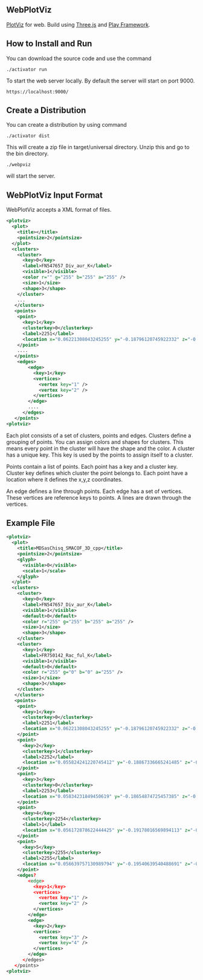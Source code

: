 WebPlotViz
-------

[PlotViz](http://salsahpc.indiana.edu/plotviz/) for web. Build using [Three.js](http://threejs.org) and [Play Framework](https://www.playframework.com).

How to Install and Run
-------

You can download the source code and use the command 

```
./activator run
```

To start the web server locally. By default the server will start on port 9000.

```
https://localhost:9000/
```

Create a Distribution
--------

You can create a distribution by using command

```
./activator dist
```

This will create a zip file in target/universal directory. Unzip this and go to the bin directory.

```
./webpviz 
```

will start the server.


WebPlotViz Input Format
-------

WebPlotViz accepts a XML format of files.

```xml
<plotviz>
  <plot>
    <title></title>
    <pointsize>2</pointsize>
  </plot>
  <clusters>
    <cluster>
      <key>0</key>
      <label>FN547657_Div_aur_K</label>
      <visible>1</visible>
      <color r="" g="255" b="255" a="255" />
      <size>1</size>
      <shape>3</shape>
    </cluster>
    ...
   </clusters> 
   <points>
    <point>
      <key>1</key>
      <clusterkey>0</clusterkey>
      <label>2251</label>
      <location x="0.06221308043245255" y="-0.18796120745922332" z="-0.1397611036896711" />
    </point>
    ....
   </points>
    <edges>
        <edge>
          <key>1</key>
          <vertices>
            <vertex key="1" />
            <vertex key="2" />
          </vertices>
        </edge>
        ....
      </edges>
   </points>
<plotviz>  
```

Each plot consists of a set of clusters, points and edges. Clusters define a grouping of points. You can assign colors and shapes for clusters.
This means every point in the cluster will have the shape and the color. A cluster has a unique key. This key is used by the points to assign itself to a cluster.

Points contain a list of points. Each point has a key and a cluster key. Cluster key defines which cluster the point belongs to.
Each point have a location where it defines the x,y,z coordinates.

An edge defines a line through points. Each edge has a set of vertices. These vertices are reference keys to points. A lines are drawn through the vertices.

Example File
---------

```xml
<plotviz>
  <plot>
    <title>MDSasChisq_SMACOF_3D_cpp</title>
    <pointsize>2</pointsize>
    <glyph>
      <visible>0</visible>
      <scale>1</scale>
    </glyph>
  </plot>
  <clusters>
    <cluster>
      <key>0</key>
      <label>FN547657_Div_aur_K</label>
      <visible>1</visible>
      <default>0</default>
      <color r="255" g="255" b="255" a="255" />
      <size>1</size>
      <shape>3</shape>
    </cluster>
    <cluster>
      <key>1</key>
      <label>FR750142_Rac_ful_K</label>
      <visible>1</visible>
      <default>0</default>
      <color r="255" g="0" b="0" a="255" />
      <size>1</size>
      <shape>3</shape>
    </cluster>
   </clusters> 
   <points>
    <point>
      <key>1</key>
      <clusterkey>0</clusterkey>
      <label>2251</label>
      <location x="0.06221308043245255" y="-0.18796120745922332" z="-0.1397611036896711" />
    </point>
    <point>
      <key>2</key>
      <clusterkey>1</clusterkey>
      <label>2252</label>
      <location x="0.055824241220745412" y="-0.18867336665241485" z="-0.14331119206545923" />
    </point>
    <point>
      <key>3</key>
      <clusterkey>0</clusterkey>
      <label>2253</label>
      <location x="0.05834231849450619" y="-0.18654874725457385" z="-0.14133175741622578" />
    </point>
    <point>
      <key>4</key>
      <clusterkey>2254</clusterkey>
      <label>1</label>
      <location x="0.056172878622444425" y="-0.19178016569894113" z="-0.13197211687622809" />
    </point>
    <point>
      <key>5</key>
      <clusterkey>2255</clusterkey>
      <label>2255</label>
      <location x="0.056639757130989794" y="-0.19540639540488691" z="-0.12330269641817594" />
    </point>
    <edges?
        <edge>
          <key>1</key>
          <vertices>
            <vertex key="1" />
            <vertex key="2" />
          </vertices>
        </edge>
        <edge>
          <key>2</key>
          <vertices>
            <vertex key="3" />
            <vertex key="4" />
          </vertices>
        </edge>
      </edges>
   </points>
<plotviz>
```



